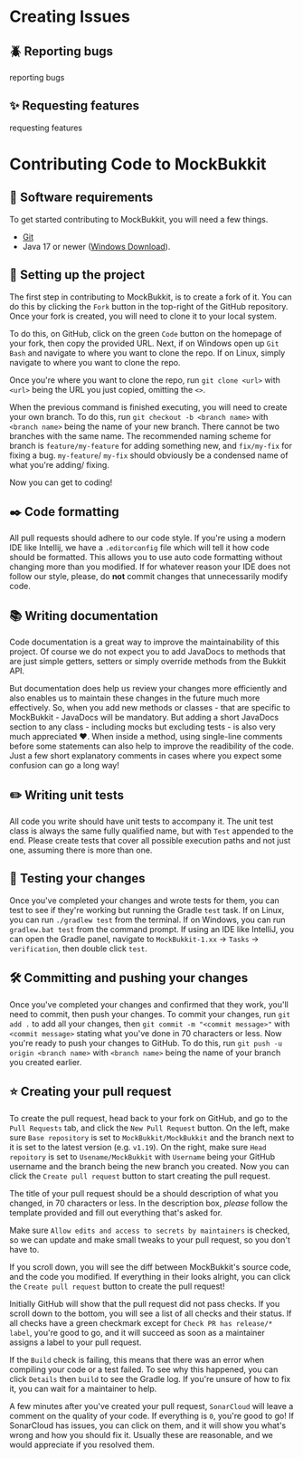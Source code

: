 Creating Issues
===============

## :beetle: Reporting bugs

reporting bugs


## :sparkles: Requesting features

requesting features


Contributing Code to MockBukkit
===============================

## :toolbox: Software requirements

To get started contributing to MockBukkit, you will need a few things.
- [Git](https://git-scm.com/downloads)
- Java 17 or newer ([Windows Download](https://download.oracle.com/java/17/archive/jdk-17.0.3.1_windows-x64_bin.exe)).


## :wrench: Setting up the project

The first step in contributing to MockBukkit, is to create a fork of it. You can do this by clicking the `Fork` button in the top-right of the GitHub repository.
Once your fork is created, you will need to clone it to your local system.

To do this, on GitHub, click on the green `Code` button on the homepage of your fork, then copy the provided URL.
Next, if on Windows open up `Git Bash` and navigate to where you want to clone the repo.
If on Linux, simply navigate to where you want to clone the repo.

Once you're where you want to clone the repo, run `git clone <url>` with `<url>` being the URL you just copied, omitting the `<>`.

When the previous command is finished executing, you will need to create your own branch.
To do this, run `git checkout -b <branch name>` with `<branch name>` being the name of your new branch.
There cannot be two branches with the same name. The recommended naming scheme for branch is `feature/my-feature` for adding something new, and `fix/my-fix` for fixing a bug.
`my-feature`/ `my-fix` should obviously be a condensed name of what you're adding/ fixing.

Now you can get to coding!


## :black_nib: Code formatting

All pull requests should adhere to our code style.
If you're using a modern IDE like Intellij, we have a `.editorconfig` file which will tell it how code should be formatted.
This allows you to use auto code formatting without changing more than you modified.
If for whatever reason your IDE does not follow our style, please, do **not** commit changes that unnecessarily modify code.


## :books: Writing documentation

Code documentation is a great way to improve the maintainability of this project.
Of course we do not expect you to add JavaDocs to methods that are just simple getters, setters or simply override methods from the Bukkit API.

But documentation does help us review your changes more efficiently and also enables us to maintain these changes in the future much more effectively.
So, when you add new methods or classes - that are specific to MockBukkit - JavaDocs will be mandatory.
But adding a short JavaDocs section to any class - including mocks but excluding tests - is also very much appreciated ❤️. 
When inside a method, using single-line comments before some statements can also help to improve the readibility of the code. Just a few short explanatory comments in cases where you expect some confusion can go a long way!


## :pencil2: Writing unit tests

All code you write should have unit tests to accompany it.
The unit test class is always the same fully qualified name, but with `Test` appended to the end.
Please create tests that cover all possible execution paths and not just one, assuming there is more than one.


## :test_tube: Testing your changes

Once you've completed your changes and wrote tests for them, you can test to see if they're working but running the Gradle `test` task.
If on Linux, you can run `./gradlew test` from the terminal.
If on Windows, you can run `gradlew.bat test` from the command prompt.
If using an IDE like IntelliJ, you can open the Gradle panel, navigate to `MockBukkit-1.xx` -> `Tasks` -> `verification`, then double click `test`.


## :hammer_and_wrench: Committing and pushing your changes

Once you've completed your changes and confirmed that they work, you'll need to commit, then push your changes.
To commit your changes, run `git add .` to add all your changes, then `git commit -m "<commit message>"` with `<commit message>` stating what you've done in 70 characters or less.
Now you're ready to push your changes to GitHub. To do this, run `git push -u origin <branch name>` with `<branch name>` being the name of your branch you created earlier.


## :star: Creating your pull request

To create the pull request, head back to your fork on GitHub, and go to the `Pull Requests` tab, and click the `New Pull Request` button.
On the left, make sure `Base repository` is set to `MockBukkit/MockBukkit` and the branch next to it is set to the latest version (e.g. `v1.19`).
On the right, make sure `Head repoitory` is set to `Usename/MockBukkit` with `Username` being your GitHub username and the branch being the new branch you created.
Now you can click the `Create pull request` button to start creating the pull request.

The title of your pull request should be a should description of what you changed, in 70 characters or less.
In the description box, *please* follow the template provided and fill out everything that's asked for.

Make sure `Allow edits and access to secrets by maintainers` is checked, so we can update and make small tweaks to your pull request, so you don't have to.

If you scroll down, you will see the diff between MockBukkit's source code, and the code you modified.
If everything in their looks alright, you can click the `Create pull request` button to create the pull request!

Initially GitHub will show that the pull request did not pass checks. If you scroll down to the bottom, you will see a list of all checks and their status.
If all checks have a green checkmark except for `Check PR has release/* label`, you're good to go, and it will succeed as soon as a maintainer assigns a label to your pull request.

If the `Build` check is failing, this means that there was an error when compiling your code or a test failed.
To see why this happened, you can click `Details` then `build` to see the Gradle log. If you're unsure of how to fix it, you can wait for a maintainer to help.

A few minutes after you've created your pull request, `SonarCloud` will leave a comment on the quality of your code.
If everything is `0`, you're good to go! If SonarCloud has issues, you can click on them, and it will show you what's wrong and how you should fix it.
Usually these are reasonable, and we would appreciate if you resolved them.
